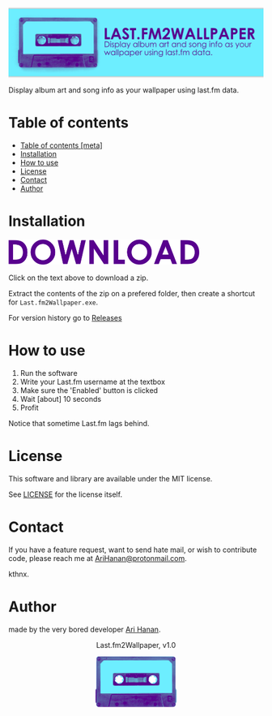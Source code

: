 <p align="center">
	<img src="https://github.com/AriHanan/Last.fm2Wallpaper/blob/master/Resources/cover.png" alt="Last.fm2Wallpaper" title="Last.fm2Wallpaper" align="middle" />
</p>

Display album art and song info as your wallpaper using last.fm data.

# Table of contents

- <a href="https://github.com/AriHanan/Last.fm2Wallpaper#table-of-contents">Table of contents [meta]</a>
- <a href="https://github.com/AriHanan/Last.fm2Wallpaper#installation">Installation</a>
- <a href="https://github.com/AriHanan/Last.fm2Wallpaper#how-to-use">How to use</a>
- <a href="https://github.com/AriHanan/Last.fm2Wallpaper#license">License</a>
- <a href="https://github.com/AriHanan/Last.fm2Wallpaper#contact">Contact</a>
- <a href="https://github.com/AriHanan/Last.fm2Wallpaper#author">Author</a>

# Installation
<a href="https://github.com/AriHanan/Last.fm2Wallpaper/releases/download/v1.0.0/Last.fm2Wallpaper1.0.0.exe">
	<img src="https://github.com/AriHanan/Last.fm2Wallpaper/blob/master/Resources/download.png" alt="Download" title="Download" height="50" />
</a>

Click on the text above to download a zip.

Extract the contents of the zip on a prefered folder, then create a shortcut for `Last.fm2Wallpaper.exe`.

For version history go to <a href="https://github.com/AriHanan/Last.fm2Wallpaper/releases">Releases</a>

# How to use
1. Run the software
2. Write your Last.fm username at the textbox
3. Make sure the 'Enabled' button is clicked
4. Wait [about] 10 seconds
5. Profit

Notice that sometime Last.fm lags behind.

# License
This software and library are available under the MIT license.

See <a href="https://github.com/AriHanan/Last.fm2Wallpaper/blob/master/LICENSE">LICENSE</a> for the license itself.

# Contact
If you have a feature request, want to send hate mail, or wish to contribute code, please reach me at AriHanan@protonmail.com.

kthnx.

# Author
made by the very bored developer <a href="https://github.com/AriHanan">Ari Hanan</a>.


<p align="center">
	Last.fm2Wallpaper, v1.0
</p>
<p align="center">
	<img src="https://github.com/AriHanan/Last.fm2Wallpaper/blob/master/Resources/footer.png" alt="footer" title="footer" align="middle" height="100" />
</p>